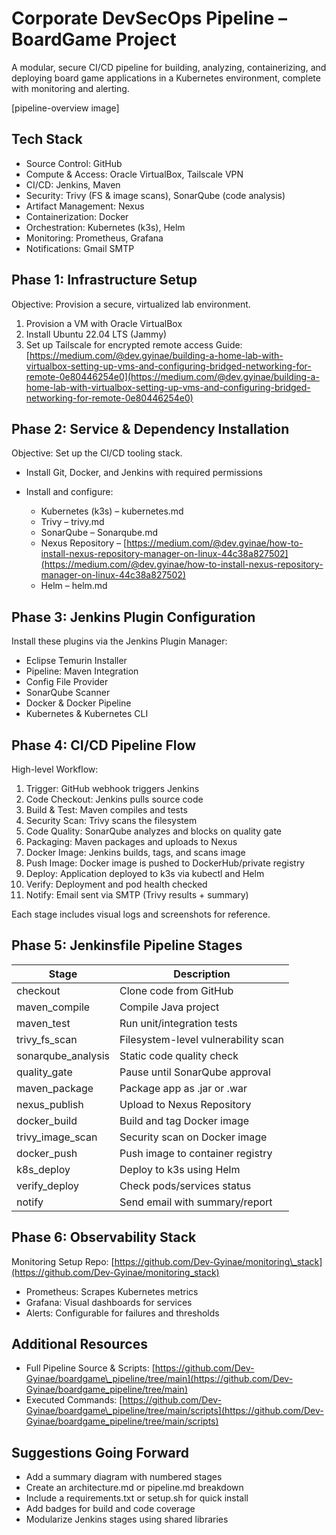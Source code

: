 # Corporate DevSecOps Pipeline – BoardGame Project

A modular, secure CI/CD pipeline for building, analyzing, containerizing, and deploying board game applications in a Kubernetes environment, complete with monitoring and alerting.

\[pipeline-overview image]

## Tech Stack

* Source Control: GitHub
* Compute & Access: Oracle VirtualBox, Tailscale VPN
* CI/CD: Jenkins, Maven
* Security: Trivy (FS & image scans), SonarQube (code analysis)
* Artifact Management: Nexus
* Containerization: Docker
* Orchestration: Kubernetes (k3s), Helm
* Monitoring: Prometheus, Grafana
* Notifications: Gmail SMTP

## Phase 1: Infrastructure Setup

Objective: Provision a secure, virtualized lab environment.

1. Provision a VM with Oracle VirtualBox
2. Install Ubuntu 22.04 LTS (Jammy)
3. Set up Tailscale for encrypted remote access
   Guide: [https://medium.com/@dev.gyinae/building-a-home-lab-with-virtualbox-setting-up-vms-and-configuring-bridged-networking-for-remote-0e80446254e0](https://medium.com/@dev.gyinae/building-a-home-lab-with-virtualbox-setting-up-vms-and-configuring-bridged-networking-for-remote-0e80446254e0)

## Phase 2: Service & Dependency Installation

Objective: Set up the CI/CD tooling stack.

* Install Git, Docker, and Jenkins with required permissions
* Install and configure:

  * Kubernetes (k3s) – kubernetes.md
  * Trivy – trivy.md
  * SonarQube – Sonarqube.md
  * Nexus Repository – [https://medium.com/@dev.gyinae/how-to-install-nexus-repository-manager-on-linux-44c38a827502](https://medium.com/@dev.gyinae/how-to-install-nexus-repository-manager-on-linux-44c38a827502)
  * Helm – helm.md

## Phase 3: Jenkins Plugin Configuration

Install these plugins via the Jenkins Plugin Manager:

* Eclipse Temurin Installer
* Pipeline: Maven Integration
* Config File Provider
* SonarQube Scanner
* Docker & Docker Pipeline
* Kubernetes & Kubernetes CLI

## Phase 4: CI/CD Pipeline Flow

High-level Workflow:

1. Trigger: GitHub webhook triggers Jenkins
2. Code Checkout: Jenkins pulls source code
3. Build & Test: Maven compiles and tests
4. Security Scan: Trivy scans the filesystem
5. Code Quality: SonarQube analyzes and blocks on quality gate
6. Packaging: Maven packages and uploads to Nexus
7. Docker Image: Jenkins builds, tags, and scans image
8. Push Image: Docker image is pushed to DockerHub/private registry
9. Deploy: Application deployed to k3s via kubectl and Helm
10. Verify: Deployment and pod health checked
11. Notify: Email sent via SMTP (Trivy results + summary)

Each stage includes visual logs and screenshots for reference.

## Phase 5: Jenkinsfile Pipeline Stages

| Stage               | Description                         |
| ------------------- | ----------------------------------- |
| checkout            | Clone code from GitHub              |
| maven\_compile      | Compile Java project                |
| maven\_test         | Run unit/integration tests          |
| trivy\_fs\_scan     | Filesystem-level vulnerability scan |
| sonarqube\_analysis | Static code quality check           |
| quality\_gate       | Pause until SonarQube approval      |
| maven\_package      | Package app as .jar or .war         |
| nexus\_publish      | Upload to Nexus Repository          |
| docker\_build       | Build and tag Docker image          |
| trivy\_image\_scan  | Security scan on Docker image       |
| docker\_push        | Push image to container registry    |
| k8s\_deploy         | Deploy to k3s using Helm            |
| verify\_deploy      | Check pods/services status          |
| notify              | Send email with summary/report      |

## Phase 6: Observability Stack

Monitoring Setup Repo: [https://github.com/Dev-Gyinae/monitoring\_stack](https://github.com/Dev-Gyinae/monitoring_stack)

* Prometheus: Scrapes Kubernetes metrics
* Grafana: Visual dashboards for services
* Alerts: Configurable for failures and thresholds

## Additional Resources

* Full Pipeline Source & Scripts: [https://github.com/Dev-Gyinae/boardgame\_pipeline/tree/main](https://github.com/Dev-Gyinae/boardgame_pipeline/tree/main)
* Executed Commands: [https://github.com/Dev-Gyinae/boardgame\_pipeline/tree/main/scripts](https://github.com/Dev-Gyinae/boardgame_pipeline/tree/main/scripts)

## Suggestions Going Forward

* Add a summary diagram with numbered stages
* Create an architecture.md or pipeline.md breakdown
* Include a requirements.txt or setup.sh for quick install
* Add badges for build and code coverage
* Modularize Jenkins stages using shared libraries
